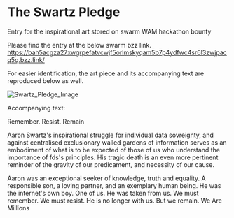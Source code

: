 # The Swartz Pledge

Entry for the inspirational art stored on swarm WAM hackathon bounty 

Please find the entry at the below swarm bzz link.  
https://bah5acgza27xwgrpefatvcwjf5orlmskyqam5b7p4ydfwc4sr6l3zwjpacq5q.bzz.link/

For easier identification, the art piece and its accompanying text are reproduced below as well. 

![Swartz_Pledge_Image]()

Accompanying text: 

Remember. Resist. Remain

Aaron Swartz's inspirational struggle for individual data sovreignty, and against centralised exclusionary walled gardens of information serves as an embodiment of what is to be expected of those of us who understand the importance of fds's principles. His tragic death is an even more pertinent reminder of the gravity of our predicament, and necessity of our cause.

Aaron was an exceptional seeker of knowledge, truth and equality. A responsible son, a loving partner, and an exemplary human being. He was the internet's own boy. One of us. He was taken from us. We must remember. We must resist. He is no longer with us. But we remain. We Are Millions
